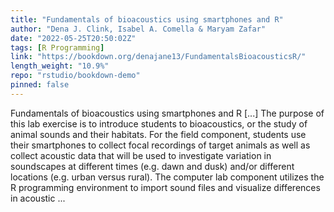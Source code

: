 ```yaml
---
title: "Fundamentals of bioacoustics using smartphones and R"
author: "Dena J. Clink, Isabel A. Comella & Maryam Zafar"
date: "2022-05-25T20:50:02Z"
tags: [R Programming]
link: "https://bookdown.org/denajane13/FundamentalsBioacousticsR/"
length_weight: "10.9%"
repo: "rstudio/bookdown-demo"
pinned: false
---
```


Fundamentals of bioacoustics using smartphones and R [...] The purpose of this lab exercise is to introduce students to bioacoustics, or the study of animal sounds and their habitats. For the field component, students use their smartphones to collect focal recordings of target animals as well as collect acoustic data that will be used to investigate variation in soundscapes at different times (e.g. dawn and dusk) and/or different locations (e.g. urban versus rural). The computer lab component utilizes the R programming environment to import sound files and visualize differences in acoustic ...
